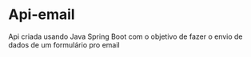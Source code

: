 # Api-email
Api criada usando Java Spring Boot com o objetivo de fazer o envio de dados de um formulário pro email

